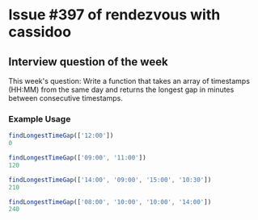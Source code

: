 # Issue #397 of rendezvous with cassidoo

## Interview question of the week

This week's question:
Write a function that takes an array of timestamps (HH:MM) from the same day and returns the longest gap in minutes between consecutive timestamps.

### Example Usage

```javascript
findLongestTimeGap(['12:00'])
0

findLongestTimeGap(['09:00', '11:00'])
120

findLongestTimeGap(['14:00', '09:00', '15:00', '10:30'])
210

findLongestTimeGap(['08:00', '10:00', '10:00', '14:00'])
240
```

